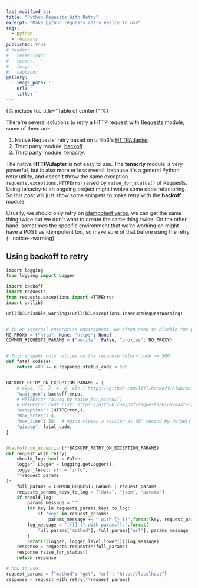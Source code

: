 ```yaml
---
last_modified_at:
title: "Python Requests With Retry"
excerpt: "Make python requests retry easily to use"
tags:
  - python
  - requests
published: true
# header:
#   teaserlogo:
#   teaser: ''
#   image: ''
#   caption:
gallery:
  - image_path: ''
    url: ''
    title: ''
---
```


{% include toc title="Table of content" %}

There're several solutions to retry a HTTP request with [Requests](https://requests.readthedocs.io/en/master/) module, some of them are:

1. Native Requests' retry based on urllib3's [HTTPAdapter](https://2.python-requests.org/en/master/api/#requests.adapters.HTTPAdapter).
2. Third party module: [backoff](https://github.com/litl/backoff).
3. Third party module: [tenacity](https://github.com/jd/tenacity).

The native **HTTPAdapter** is not easy to use. The **tenacity** module is very powerful, but is also more or less overkill because it's a general Python retry utility, and doesn't throw the same exception `requests.exceptions.HTTPError` raised by `raise_for_status()` of Requests. Using tenacity to an ongoing project might involve some code refactoring. So this post will just show some snippets to make retry with the **backoff** module.

Usually, we should only retry on [idempotent verbs](https://developer.mozilla.org/en-US/docs/Glossary/Idempotent#technical_knowledge), we can get the same thing twice but we don't want to create the same thing twice. On the other hand, sometimes the specific environment that we're working on might have a POST as idempotent too, so make sure of that before using the retry.
{: .notice--warning}

## Using backoff to retry

```python
import logging
from logging import Logger

import backoff
import requests
from requests.exceptions import HTTPError
import urllib3

urllib3.disable_warnings(urllib3.exceptions.InsecureRequestWarning)


# in an internal enterprise environment, we often need to disable the proxy and ignore the ssl check. Of course, if you don't trust the target, then verify the ssl.
NO_PROXY = {"http": None, "https": None}
COMMON_REQUESTS_PARAMS = {"verify": False, "proxies": NO_PROXY}


# This snippet only retries on the response return code >= 500
def fatal_code(e):
    return 400 <= e.response.status_code < 500


BACKOFF_RETRY_ON_EXCEPTION_PARAMS = {
    # expo: [1, 2, 4, 8, etc.] https://github.com/litl/backoff/blob/master/backoff/_wait_gen.py#L6
    "wait_gen": backoff.expo,
    # HTTPError raised by raise_for_status()
    # HTTPError code list: https://github.com/psf/requests/blob/master/requests/models.py#L943
    "exception": (HTTPError,),
    "max_tries": 4,
    "max_time": 50,  # nginx closes a session at 60' second by default
    "giveup": fatal_code,
}


@backoff.on_exception(**BACKOFF_RETRY_ON_EXCEPTION_PARAMS)
def request_with_retry(
    should_log: bool = False,
    logger: Logger = logging.getLogger(),
    logger_level: str = "info",
    **request_params
):
    full_params = COMMON_REQUESTS_PARAMS | request_params
    requests_params_keys_to_log = ["data", "json", "params"]
    if should_log:
        params_message = ""
        for key in requests_params_keys_to_log:
            if "key" in request_params:
                params_message += " with {} {}".format(key, request_params[key])
        log_message = "[{}] {} with params{}.".format(
            full_params["method"], full_params["url"], params_message
        )
        getattr(logger, logger_level.lower())(log_message)
    response = requests.request(**full_params)
    response.raise_for_status()
    return response

# how to use:
request_params = {"method": "get", "url": "http://localhost"}
response = request_with_retry(**request_params)
```
